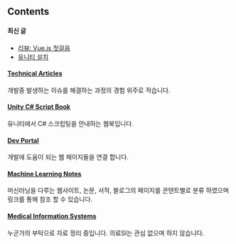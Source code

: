 ## Contents

#### 최신 글

- [리뷰: Vue.js 첫걸음](technical_articles/vue/vue_js_first_step.md)
- [유니티 설치](technical_articles/unity_csharp_script_book/install/index.md)

#### [Technical Articles](./technical_articles/index.md)

개발중 발생하는 이슈를 해결하는 과정의 경험 위주로 적습니다.

#### [Unity C# Script Book](technical_articles/unity_csharp_script_book/index.md)

유니티에서 C# 스크립팅을 안내하는 웹북입니다.

#### [Dev Portal](dev_portal/index.md)

개발에 도움이 되는 웹 페이지들을 연결 합니다.

#### [Machine Learning Notes](./machine_learning_notes/index.md)

머신러닝을 다루는 웹사이트, 논문, 서적, 블로그의 페이지를 콘텐트별로 분류 하였으며 링크를 통해 참조 할 수 있습니다.

#### [Medical Information Systems](./medical_information_systems/index.md)

누군가의 부탁으로 자료 정리 중입니다. 의료SI는 관심 없으며 하지 않습니다.

